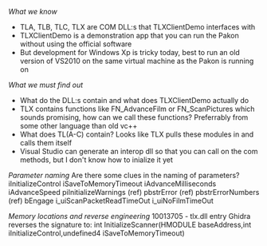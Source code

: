 _What we know_
- TLA, TLB, TLC, TLX are COM DLL:s that TLXClientDemo interfaces with
- TLXClientDemo is a demonstration app that you can run the Pakon without using the official software
- But development for Windows Xp is tricky today, best to run an old version of VS2010 on the same virtual machine as the Pakon is running on

_What we must find out_
- What do the DLL:s contain and what does TLXClientDemo actually do
- TLX contains functions like FN_AdvanceFilm or FN_ScanPictures which sounds promising, how can we call these functions? Preferrably from some other language than old vc++
- What does TL(A-C) contain? Looks like TLX pulls these modules in and calls them itself
- Visual Studio can generate an interop dll so that you can call on the com methods, but I don't know how to inialize it yet


_Parameter naming_
Are there some clues in the naming of parameters?
iInitializeControl
iSaveToMemoryTimeout
iAdvanceMilliseconds
iAdvanceSpeed
piInitializeWarnings (ref)
pbstrError (ref)
pbstrErrorNumbers (ref)
bEngage
i_uiScanPacketReadTimeOut
i_uiNoFilmTimeOut

_Memory locations and reverse engineering_
10013705 - tlx.dll entry
Ghidra reverses the signature to:
int InitializeScanner(HMODULE baseAddress,int iInitializeControl,undefined4 iSaveToMemoryTimeout)
